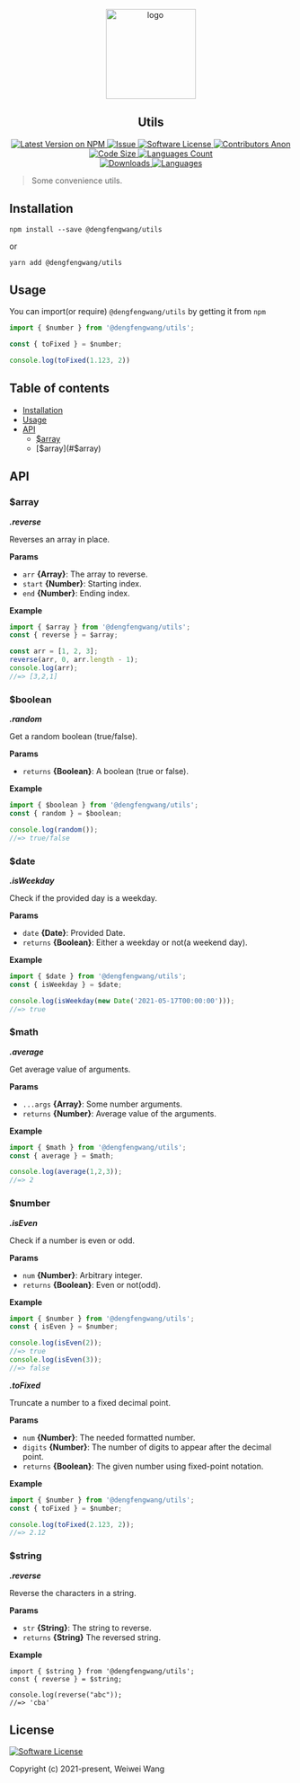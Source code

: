 <p align="center">
    <img width="160" src="https://www.ellow.cn/examples/utils/images/logo.svg" alt="logo">
</p>

<h2 align="center">Utils</h2>

<p align="center">
  <a href="https://npmjs.com/package/@dengfengwang/utils" rel="nofollow">
    <img alt="Latest Version on NPM" src="https://img.shields.io/npm/v/@dengfengwang/utils" style="max-width:100%;">
  </a>
  <a href="https://github.com/wangweiwei/utils/issues">
    <img alt="Issue" src="https://img.shields.io/badge/-help--wanted-brightgreen" style="max-width:100%;">
  </a>
  <a href="https://github.com/wangweiwei/utils/blob/master/LICENSE">
    <img alt="Software License" src="https://img.shields.io/npm/l/@dengfengwang/utils" style="max-width:100%;">
  </a>
  <a href="https://github.com/wangweiwei/utils">
    <img alt="Contributors Anon" src="https://img.shields.io/github/contributors-anon/wangweiwei/utils" style="max-width:100%;">
  </a>
  <a href="https://github.com/wangweiwei/utils">
    <img alt="Code Size" src="https://img.shields.io/github/languages/code-size/wangweiwei/utils" style="max-width:100%;">
  </a>
  <a href="https://github.com/wangweiwei/utils">
    <img alt="Languages Count" src="https://img.shields.io/github/languages/count/wangweiwei/utils" style="max-width:100%;">
  </a>
  <br/>
  <a href="https://npmjs.com/package/@dengfengwang/utils" >
    <img alt="Downloads" src="https://img.shields.io/npm/dt/@dengfengwang/utils.svg" style="max-width:100%;">
  </a>
  <a href="https://github.com/wangweiwei/utils">
    <img alt="Languages" src="https://img.shields.io/github/languages/top/wangweiwei/utils" style="max-width:100%;">
  </a>
</p>

> Some convenience utils.



## **Installation**

```shell
npm install --save @dengfengwang/utils
```

or

```
yarn add @dengfengwang/utils
```



## **Usage**

You can import(or require) `@dengfengwang/utils` by getting it from `npm` 

```typescript
import { $number } from '@dengfengwang/utils';

const { toFixed } = $number;

console.log(toFixed(1.123, 2))
```



## **Table of contents**

* [Installation](#installation)
* [Usage](#usage)
* [API](#api)
  * [$array](#array)
  * [$array](#$array)



## **API**

### $array

***.reverse***

Reverses an array in place.

**Params**

- `arr` **{Array}**: The array to reverse.
- `start` **{Number}**: Starting index.
- `end` **{Number}**: Ending index.

**Example**

```typescript
import { $array } from '@dengfengwang/utils';
const { reverse } = $array;

const arr = [1, 2, 3];
reverse(arr, 0, arr.length - 1);
console.log(arr);
//=> [3,2,1]
```



### $boolean

***.random***

Get a random boolean (true/false).

**Params**

- `returns` **{Boolean}**: A boolean (true or false).

**Example**

```typescript
import { $boolean } from '@dengfengwang/utils';
const { random } = $boolean;

console.log(random());
//=> true/false
```



### $date

***.isWeekday***

Check if the provided day is a weekday.

**Params**

- `date`  **{Date}**: Provided Date.
- `returns` **{Boolean}**: Either a weekday or not(a weekend day).

**Example**

```typescript
import { $date } from '@dengfengwang/utils';
const { isWeekday } = $date;

console.log(isWeekday(new Date('2021-05-17T00:00:00')));
//=> true
```



### $math

***.average***

Get average value of arguments.

**Params**

- `...args` **{Array<Number>}**: Some number arguments.
- `returns` **{Number}**: Average value of the arguments.

**Example**

```typescript
import { $math } from '@dengfengwang/utils';
const { average } = $math;

console.log(average(1,2,3));
//=> 2
```



### $number

***.isEven***

Check if a number is even or odd.

**Params**

- `num` **{Number}**: Arbitrary integer.
- `returns` **{Boolean}**: Even or not(odd).

**Example**

```typescript
import { $number } from '@dengfengwang/utils';
const { isEven } = $number;

console.log(isEven(2));
//=> true
console.log(isEven(3));
//=> false
```



***.toFixed***

Truncate a number to a fixed decimal point.

**Params**

- `num` **{Number}**: The needed formatted number.
- `digits` **{Number}**: The number of digits to appear after the decimal point.
- `returns` **{Boolean}**:  The given number using fixed-point notation.

**Example**

```typescript
import { $number } from '@dengfengwang/utils';
const { toFixed } = $number;

console.log(toFixed(2.123, 2));
//=> 2.12
```



### $string

***.reverse***

Reverse the characters in a string.

**Params**

- `str` **{String}**: The string to reverse.
- `returns` **{String}** The reversed string.

**Example**

```
import { $string } from '@dengfengwang/utils';
const { reverse } = $string;

console.log(reverse("abc"));
//=> 'cba'
```



## **License**

[![Software License](https://img.shields.io/badge/license-MIT-brightgreen.svg?style=flat-square)](https://github.com/wangweiwei/@dengfengwang/utils/blob/master/LICENSE)

Copyright (c) 2021-present, Weiwei Wang 

